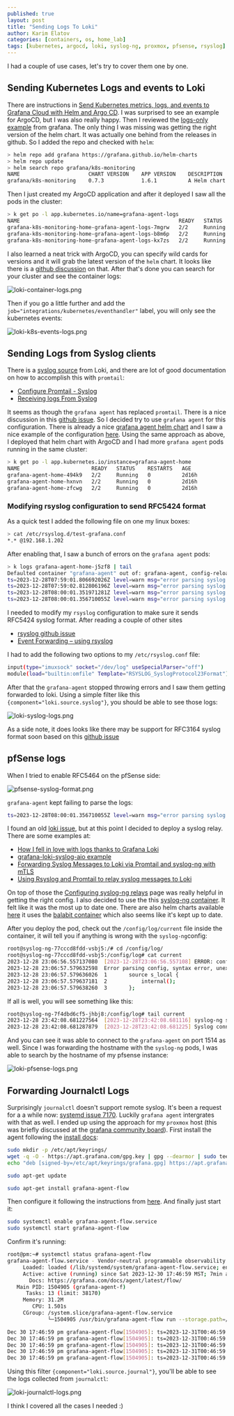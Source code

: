 ```yaml
---
published: true
layout: post
title: "Sending Logs To Loki"
author: Karim Elatov
categories: [containers, os, home_lab]
tags: [kubernetes, argocd, loki, syslog-ng, proxmox, pfsense, rsyslog]
---
```


I had a couple of use cases, let's try to cover them one by one.

## Sending Kubernetes Logs and events to Loki

There are instructions in [Send Kubernetes metrics, logs, and events to Grafana Cloud with Helm and Argo CD](https://grafana.com/docs/grafana-cloud/monitor-infrastructure/kubernetes-monitoring/configuration/configure-infrastructure-manually/argocd-config/). I was surprised to see an example for ArgoCD, but I was also really happy. Then I reviewed the [logs-only example](https://github.com/grafana/k8s-monitoring-helm/tree/main/examples/logs-only) from grafana. The only thing I was missing was getting the right version of the helm chart. It was actually one behind from the releases in github. So I added the repo and checked with `helm`:

```bash
> helm repo add grafana https://grafana.github.io/helm-charts
> helm repo update
> helm search repo grafana/k8s-monitoring
NAME                      CHART VERSION    APP VERSION    DESCRIPTION
grafana/k8s-monitoring    0.7.3            1.6.1          A Helm chart for gathering, scraping, and forwa...
```

Then I just created my ArgoCD application and after it deployed I saw all the pods in the cluster:

```bash
> k get po -l app.kubernetes.io/name=grafana-agent-logs
NAME                                                   READY   STATUS    RESTARTS   AGE
grafana-k8s-monitoring-home-grafana-agent-logs-7mgrw   2/2     Running   0          13m
grafana-k8s-monitoring-home-grafana-agent-logs-b8m6p   2/2     Running   0          13m
grafana-k8s-monitoring-home-grafana-agent-logs-kx7zs   2/2     Running   0          13m
```

I also learned a neat trick with ArgoCD, you can specify wild cards for versions and it will grab the latest version of the `helm` chart. It looks like there is a [github discussion](https://github.com/argoproj/argo-cd/discussions/12075) on that. After that's done you can search for your cluster and see the container logs:

![loki-container-logs.png](https://res.cloudinary.com/elatov/image/upload/v1591415062/blog-pics/loki-logs/loki-container-logs.png)

Then if you go a little further and add the `job="integrations/kubernetes/eventhandler"` label, you will only see the kubernetes events:

![loki-k8s-events-logs.png](https://res.cloudinary.com/elatov/image/upload/v1591415062/blog-pics/loki-logs/loki-k8s-events-logs.png)

## Sending Logs from Syslog clients

There is a [syslog source](https://grafana.com/docs/agent/latest/flow/reference/components/loki.source.syslog/) from Loki, and there are lot of good documentation on how to accomplish this with `promtail`:

- [Configure Promtail - Syslog](https://grafana.com/docs/loki/latest/send-data/promtail/configuration/#syslog)
- [Receiving logs From Syslog](https://grafana.com/docs/loki/latest/send-data/promtail/#receiving-logs-from-syslog)

It seems as though the `grafana agent` has replaced `promtail`. There is a nice discussion in this [github issue](https://github.com/grafana/agent/issues/1543). So I decided try to use `grafana agent` for this configuration. There is already a nice [grafana agent helm chart](https://github.com/grafana/agent/blob/main/operations/helm/charts/grafana-agent/values.yaml) and I saw a nice example of the configuration [here](https://github.com/brngates98/GrafanaAgents/blob/main/syslog/config.river). Using the same approach as above, I deployed that helm chart with ArgoCD and I had more `grafana agent` pods running in the same cluster:

```bash
> k get po -l app.kubernetes.io/instance=grafana-agent-home
NAME                       READY   STATUS    RESTARTS   AGE
grafana-agent-home-494k9   2/2     Running   0          2d16h
grafana-agent-home-hxnvn   2/2     Running   0          2d16h
grafana-agent-home-zfcwg   2/2     Running   0          2d16h
```

### Modifying rsyslog configuration to send RFC5424 format

As a quick test I added the following file on one my linux boxes:

```bash
> cat /etc/rsyslog.d/test-grafana.conf 
*.* @192.168.1.202
```

After enabling that, I saw a bunch of errors on the `grafana agent` pods:

```bash
> k logs grafana-agent-home-j5zf8 | tail
Defaulted container "grafana-agent" out of: grafana-agent, config-reloader
ts=2023-12-28T07:59:01.806692026Z level=warn msg="error parsing syslog stream" component=loki.source.syslog.syslog err="expecting a version value in the range 1-999 [col 4]"
ts=2023-12-28T07:59:02.812806196Z level=warn msg="error parsing syslog stream" component=loki.source.syslog.syslog err="expecting a version value in the range 1-999 [col 4]"
ts=2023-12-28T08:00:01.351971281Z level=warn msg="error parsing syslog stream" component=loki.source.syslog.syslog err="expecting a version value in the range 1-999 [col 4]"
ts=2023-12-28T08:00:01.356710055Z level=warn msg="error parsing syslog stream" component=loki.source.syslog.syslog err="expecting a version value in the range 1-999 [col 4]"
```

I needed to modify my `rsyslog` configuration to make sure it sends RFC5424 syslog format. After reading a couple of other sites

- [rsyslog github issue](https://github.com/rsyslog/rsyslog/issues/4749)
- [Event Forwarding – using rsyslog](https://zrubi.hu/en/2022/event-forwarding-rsyslog/)

I had to add the following two options to my `/etc/rsyslog.conf` file:

```bash
input(type="imuxsock" socket="/dev/log" useSpecialParser="off")
module(load="builtin:omfile" Template="RSYSLOG_SyslogProtocol23Format")
```

After that the `grafana-agent` stopped throwing errors and I saw them getting forwarded to loki. Using a simple filter like this `{component="loki.source.syslog"}`, you should be able to see those logs:

![loki-syslog-logs.png](https://res.cloudinary.com/elatov/image/upload/v1591415062/blog-pics/loki-logs/loki-syslog-logs.png)

As a side note, it does looks like there may be support for RFC3164 syslog format soon based on this [github issue](https://github.com/grafana/agent/issues/5800)

## pfSense logs

When I tried to enable RFC5464 on the pfSense side:

![pfsense-syslog-format.png](https://res.cloudinary.com/elatov/image/upload/v1591415062/blog-pics/loki-logs/pfsense-syslog-format.png)

`grafana-agent` kept failing to parse the logs:

```bash
ts=2023-12-28T08:00:01.356710055Z level=warn msg="error parsing syslog stream" component=loki.source.syslog.syslog err="found EOF after \"
```

I found an old [loki issue](https://github.com/grafana/loki/issues/2232), but at this point I decided to deploy a syslog relay. There are some examples at:

- [How I fell in love with logs thanks to Grafana Loki](https://grafana.com/blog/2021/03/23/how-i-fell-in-love-with-logs-thanks-to-grafana-loki/)
- [grafana-loki-syslog-aio example](https://github.com/lux4rd0/grafana-loki-syslog-aio/blob/main/config/syslog-ng.conf)
- [Forwarding Syslog Messages to Loki via Promtail and syslog-ng with mTLS](https://eugenemdavis.net/archives/2022-06-14-forwarding-syslog-to-loki-mtls/)
- [Using Rsyslog and Promtail to relay syslog messages to Loki](https://alexandre.deverteuil.net/post/syslog-relay-for-loki/)

On top of those the [Configuring syslog-ng relays](https://support.oneidentity.com/technical-documents/syslog-ng-open-source-edition/3.38/administration-guide/12#TOPIC-2026161) page was really helpful in getting the right config. I also decided to use the this [syslog-ng container](https://hub.docker.com/r/linuxserver/syslog-ng). It felt like it was the most up to date one. There are also helm charts available [here](https://github.com/syslog-ng/syslog-ng/tree/master/contrib/syslog-ng-helm-chart) it uses the [balabit container](https://hub.docker.com/r/balabit/syslog-ng/) which also seems like it's kept up to date.

After you deploy the pod, check out the `/config/log/current` file inside the container, it will tell you if anything is wrong with the `syslog-ng`config:

```bash
root@syslog-ng-77cccd8fdd-vsbj5:/# cd /config/log/
root@syslog-ng-77cccd8fdd-vsbj5:/config/log# cat current
2023-12-28 23:06:56.557137080  [2023-12-28T23:06:56.557108] ERROR: configuration files without a version number have become unsupported in syslog-ng 3.13, please specify a version number using @version as the first line in the configuration file;
2023-12-28 23:06:57.579632598  Error parsing config, syntax error, unexpected LL_IDENTIFIER, expecting '}' in /config/syslog-ng.conf:6:5-6:28:
2023-12-28 23:06:57.579636026  1       source s_local {
2023-12-28 23:06:57.579637181  2           internal();
2023-12-28 23:06:57.579638260  3       };
```

If all is well, you will see something like this:

```bash
root@syslog-ng-7f4dbd6cf5-jhbj8:/config/log# tail current
2023-12-28 23:42:08.681227564  [2023-12-28T23:42:08.681116] syslog-ng starting up; version='4.1.1'
2023-12-28 23:42:08.681287879  [2023-12-28T23:42:08.681225] Syslog connection established; fd='12', server='AF_INET(10.233.34.83:1514)', local='AF_INET(0.0.0.0:0)'
```

And you can see it was able to connect to the `grafana-agent` on port 1514 as well. Since I was forwarding the hostname with the `syslog-ng` pods, I was able to search by the hostname of my pfsense instance:

![loki-pfsense-logs.png](https://res.cloudinary.com/elatov/image/upload/v1591415062/blog-pics/loki-logs/loki-pfsense-logs.png)

## Forwarding Journalctl Logs

Surprisingly `journalctl` doesn't support remote syslog. It's been a request for a a while now: [systemd issue 7170](https://github.com/systemd/systemd/issues/7170). Luckily `grafana agent` intergrates with that as well. I ended up using the approach for my `proxmox` host (this was briefly discussed at the [grafana community board](https://community.grafana.com/t/collecting-logs-from-proxmox/88472/2)). First install the agent following the [install docs](https://grafana.com/docs/agent/latest/flow/setup/install/linux/):

```bash
sudo mkdir -p /etc/apt/keyrings/
wget -q -O - https://apt.grafana.com/gpg.key | gpg --dearmor | sudo tee /etc/apt/keyrings/grafana.gpg > /dev/null
echo "deb [signed-by=/etc/apt/keyrings/grafana.gpg] https://apt.grafana.com stable main" | sudo tee /etc/apt/sources.list.d/grafana.list

sudo apt-get update

sudo apt-get install grafana-agent-flow
```

Then configure it following the instructions from [here](https://grafana.com/docs/agent/latest/flow/reference/components/loki.source.journal/). And finally just start it:

```bash
sudo systemctl enable grafana-agent-flow.service
sudo systemctl start grafana-agent-flow
```

Confirm it's running:

```bash
root@pm:~# systemctl status grafana-agent-flow
grafana-agent-flow.service - Vendor-neutral programmable observability pipelines.
     Loaded: loaded (/lib/systemd/system/grafana-agent-flow.service; enabled; preset: enabled)
     Active: active (running) since Sat 2023-12-30 17:46:59 MST; 7min ago
       Docs: https://grafana.com/docs/agent/latest/flow/
   Main PID: 1504905 (grafana-agent-f)
      Tasks: 13 (limit: 38170)
     Memory: 31.2M
        CPU: 1.501s
     CGroup: /system.slice/grafana-agent-flow.service
             └─1504905 /usr/bin/grafana-agent-flow run --storage.path=/var/lib/grafana-agent-flow /etc/grafana-agent-flow.river

Dec 30 17:46:59 pm grafana-agent-flow[1504905]: ts=2023-12-31T00:46:59.894604037Z level=info msg="finished node evaluation" controller_id="" trace_id=2938f8ba36ae0345a>
Dec 30 17:46:59 pm grafana-agent-flow[1504905]: ts=2023-12-31T00:46:59.894616976Z level=info msg="finished node evaluation" controller_id="" trace_id=2938f8ba36ae0345a>
Dec 30 17:46:59 pm grafana-agent-flow[1504905]: ts=2023-12-31T00:46:59.894630667Z level=info msg="finished node evaluation" controller_id="" trace_id=2938f8ba36ae0345a>
Dec 30 17:46:59 pm grafana-agent-flow[1504905]: ts=2023-12-31T00:46:59.89464075Z level=info msg="finished complete graph evaluation" controller_id="" trace_id=2938f8ba>
Dec 30 17:46:59 pm grafana-agent-flow[1504905]: ts=2023-12-31T00:46:59.894715387Z level=info msg="scheduling loaded components and services"
```

Using this filter `{component="loki.source.journal"}`, you'll be able to see the logs collected from `journalctl`:

![loki-journalctl-logs.png](https://res.cloudinary.com/elatov/image/upload/v1591415062/blog-pics/loki-logs/loki-journalctl-logs.png)

I think I covered all the cases I needed :)
